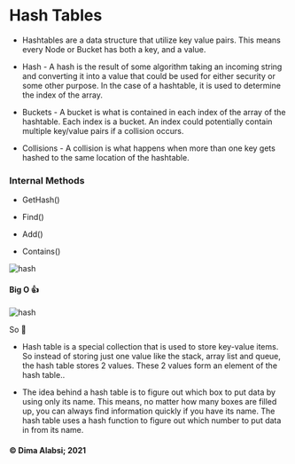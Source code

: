 # Hash Tables

* Hashtables are a data structure that utilize key value pairs. This means every Node or Bucket has both a key, and a value.

* Hash - A hash is the result of some algorithm taking an incoming string and converting it into a value that could be used for either security or some other purpose. In the case of a hashtable, it is used to determine the index of the array.
* Buckets - A bucket is what is contained in each index of the array of the hashtable. Each index is a bucket. An index could potentially contain multiple key/value pairs if a collision occurs.
* Collisions - A collision is what happens when more than one key gets hashed to the same location of the hashtable.

### Internal Methods
 
* GetHash()
* Find()
* Add()

* Contains()


![hash](https://miro.medium.com/max/1400/1*l9eCykFTYwvLZgy62id5Ag.png)


#### Big O 👍
![hash](https://miro.medium.com/max/1400/1*W4_MJgwQTobJFs8nS4wyVQ.png)


So 📔  

*  Hash table is a special collection that is used to store key-value items. So instead of storing just one value like the stack, array list and queue, the hash table stores 2 values. These 2 values form an element of the hash table..


* The idea behind a hash table is to figure out which box to put data by using only its name. This means, no matter how many boxes are filled up, you can always find information quickly if you have its name. The hash table uses a hash function to figure out which number to put data in from its name.


#### &copy; Dima Alabsi; 2021

